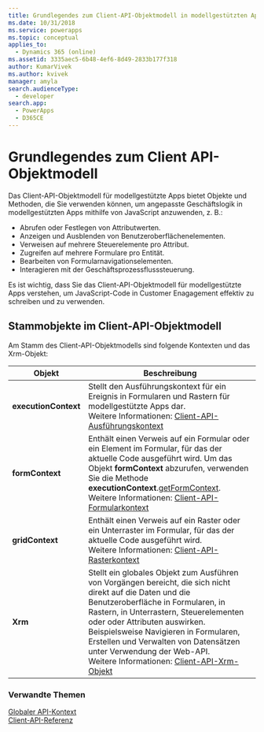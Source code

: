 ```yaml
---
title: Grundlegendes zum Client-API-Objektmodell in modellgestützten Apps | MicrosoftDocs
ms.date: 10/31/2018
ms.service: powerapps
ms.topic: conceptual
applies_to:
  - Dynamics 365 (online)
ms.assetid: 3335aec5-6b48-4ef6-8d49-2833b177f318
author: KumarVivek
ms.author: kvivek
manager: amyla
search.audienceType:
  - developer
search.app:
  - PowerApps
  - D365CE
---
```

# <a name="understand-the-client-api-object-model"></a>Grundlegendes zum Client API-Objektmodell



Das Client-API-Objektmodell für modellgestützte Apps bietet Objekte und Methoden, die Sie verwenden können, um angepasste Geschäftslogik in modellgestützten Apps mithilfe von JavaScript anzuwenden, z. B.:
- Abrufen oder Festlegen von Attributwerten.
- Anzeigen und Ausblenden von Benutzeroberflächenelementen.
- Verweisen auf mehrere Steuerelemente pro Attribut.
- Zugreifen auf mehrere Formulare pro Entität.
- Bearbeiten von Formularnavigationselementen.
- Interagieren mit der Geschäftsprozessflusssteuerung.

Es ist wichtig, dass Sie das Client-API-Objektmodell für modellgestützte Apps verstehen, um JavaScript-Code in Customer Enagagement effektiv zu schreiben und zu verwenden.

## <a name="root-objects-in-the-client-api-object-model"></a>Stammobjekte im Client-API-Objektmodell

Am Stamm des Client-API-Objektmodells sind folgende Kontexten und das Xrm-Objekt:

|Objekt|Beschreibung|
|--|--|
|**executionContext**|Stellt den Ausführungskontext für ein Ereignis in Formularen und Rastern für modellgestützte Apps dar.<br/>Weitere Informationen: [Client-API-Ausführungskontext](clientapi-execution-context.md)|
|**formContext** |Enthält einen Verweis auf ein Formular oder ein Element im Formular, für das der aktuelle Code ausgeführt wird. Um das Objekt **formContext** abzurufen, verwenden Sie die Methode **executionContext**.[getFormContext](reference/executioncontext/getFormContext.md).<br/>Weitere Informationen: [Client-API-Formularkontext](clientapi-form-context.md)|
|**gridContext** |Enthält einen Verweis auf ein Raster oder ein Unterraster im Formular, für das der aktuelle Code ausgeführt wird.<br/>Weitere Informationen: [Client-API-Rasterkontext](clientapi-grid-context.md)|
|**Xrm**| Stellt ein globales Objekt zum Ausführen von Vorgängen bereicht, die sich nicht direkt auf die Daten und die Benutzeroberfläche in Formularen, in Rastern, in Unterrastern, Steuerelementen oder oder Attributen auswirken. Beispielsweise Navigieren in Formularen, Erstellen und Verwalten von Datensätzen unter Verwendung der Web-API.<br/>Weitere Informationen: [Client-API-Xrm-Objekt](clientapi-xrm.md)|

### <a name="related-topics"></a>Verwandte Themen

[Globaler API-Kontext](clientapi-xrm.md#client-api-global-context)<br/>
[Client-API-Referenz](reference.md)









